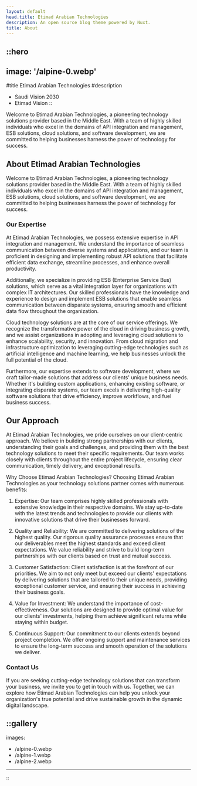 ```yaml
---
layout: default
head.title: Etimad Arabian Technologies
description: An open source blog theme powered by Nuxt.
title: About
---
```


::hero
---
image: '/alpine-0.webp'
---
#title
Etimad Arabian Technologies
#description
- Saudi Vision 2030
- Etimad Vision
::

Welcome to Etimad Arabian Technologies, a pioneering technology solutions provider based in the Middle East. With a team of highly skilled individuals who excel in the domains of API integration and management, ESB solutions, cloud solutions, and software development, we are committed to helping businesses harness the power of technology for success.

## About Etimad Arabian Technologies

Welcome to Etimad Arabian Technologies, a pioneering technology solutions provider based in the Middle East. With a team of highly skilled individuals who excel in the domains of API integration and management, ESB solutions, cloud solutions, and software development, we are committed to helping businesses harness the power of technology for success.

### Our Expertise
At Etimad Arabian Technologies, we possess extensive expertise in API integration and management. We understand the importance of seamless communication between diverse systems and applications, and our team is proficient in designing and implementing robust API solutions that facilitate efficient data exchange, streamline processes, and enhance overall productivity.

Additionally, we specialize in providing ESB (Enterprise Service Bus) solutions, which serve as a vital integration layer for organizations with complex IT architectures. Our skilled professionals have the knowledge and experience to design and implement ESB solutions that enable seamless communication between disparate systems, ensuring smooth and efficient data flow throughout the organization.

Cloud technology solutions are at the core of our service offerings. We recognize the transformative power of the cloud in driving business growth, and we assist organizations in adopting and leveraging cloud solutions to enhance scalability, security, and innovation. From cloud migration and infrastructure optimization to leveraging cutting-edge technologies such as artificial intelligence and machine learning, we help businesses unlock the full potential of the cloud.

Furthermore, our expertise extends to software development, where we craft tailor-made solutions that address our clients' unique business needs. Whether it's building custom applications, enhancing existing software, or integrating disparate systems, our team excels in delivering high-quality software solutions that drive efficiency, improve workflows, and fuel business success.

## Our Approach
At Etimad Arabian Technologies, we pride ourselves on our client-centric approach. We believe in building strong partnerships with our clients, understanding their goals and challenges, and providing them with the best technology solutions to meet their specific requirements. Our team works closely with clients throughout the entire project lifecycle, ensuring clear communication, timely delivery, and exceptional results.

Why Choose Etimad Arabian Technologies?
Choosing Etimad Arabian Technologies as your technology solutions partner comes with numerous benefits:

1. Expertise: Our team comprises highly skilled professionals with extensive knowledge in their respective domains. We stay up-to-date with the latest trends and technologies to provide our clients with innovative solutions that drive their businesses forward.

2. Quality and Reliability: We are committed to delivering solutions of the highest quality. Our rigorous quality assurance processes ensure that our deliverables meet the highest standards and exceed client expectations. We value reliability and strive to build long-term partnerships with our clients based on trust and mutual success.

3. Customer Satisfaction: Client satisfaction is at the forefront of our priorities. We aim to not only meet but exceed our clients' expectations by delivering solutions that are tailored to their unique needs, providing exceptional customer service, and ensuring their success in achieving their business goals.

4. Value for Investment: We understand the importance of cost-effectiveness. Our solutions are designed to provide optimal value for our clients' investments, helping them achieve significant returns while staying within budget.

5. Continuous Support: Our commitment to our clients extends beyond project completion. We offer ongoing support and maintenance services to ensure the long-term success and smooth operation of the solutions we deliver.

### Contact Us
If you are seeking cutting-edge technology solutions that can transform your business, we invite you to get in touch with us. Together, we can explore how Etimad Arabian Technologies can help you unlock your organization's true potential and drive sustainable growth in the dynamic digital landscape.

::gallery
---
images:
  - /alpine-0.webp
  - /alpine-1.webp
  - /alpine-2.webp
---
::
